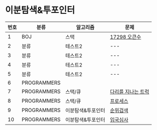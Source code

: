 # 이분탐색&투포인터

|번호|분류|알고리즘|문제
|---|------|---|---|
|1|BOJ|스택|[17298 오큰수](http://www.google.co.kr)|
|2|분류|테스트2|---|
|3|분류|테스트2|---|
|4|분류|테스트2|---|
|5|분류|테스트2|---|
|6|PROGRAMMERS||[]()|
|7|PROGRAMMERS|스택/큐|[다리를 지나는 트럭](https://school.programmers.co.kr/learn/courses/30/lessons/42583)|
|8|PROGRAMMERS|스택/큐|[프로세스](https://school.programmers.co.kr/learn/courses/30/lessons/42587)|
|9|PROGRAMMERS|이분탐색&투포인터|[순위검색](https://school.programmers.co.kr/learn/courses/30/lessons/72412)|
|10|PROGRAMMERS|이분탐색&투포인터|[입국심사](https://school.programmers.co.kr/learn/courses/30/lessons/43238)|

